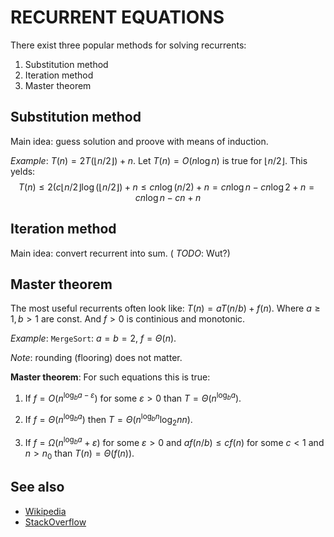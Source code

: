 
#                         RECURRENT EQUATIONS


There exist three popular methods for solving recurrents:
  
  1. Substitution method 
  2. Iteration method 
  3. Master theorem
  
Substitution method
-------------------

Main idea: guess solution and proove with means of induction.

_Example_: $T(n) = 2 T( \lfloor n/2 \rfloor ) + n$.
           Let $T(n) = O(n \log n)$ is true for $\lfloor n/2 \rfloor$.
           This yelds:
             $$T(n) \le 2(c \lfloor n/2 \rfloor \log(\lfloor n/2 \rfloor) + n
                    \le c n \log(n/2) + n = cn \log n - cn \log 2 + n = 
                    cn \log n - cn + n$$

Iteration method
----------------

Main idea: convert recurrent into sum. ( _TODO_: Wut?)


Master theorem
--------------

The most useful recurrents often look like: $T(n) = aT(n/b) + f(n)$. Where
$a \ge 1, b > 1$ are const. And $f > 0$ is continious and monotonic. 

_Example_: `MergeSort`: $a = b = 2$, $f = \Theta(n)$.

_Note_: rounding (flooring) does not matter.

__Master theorem__: For such equations this is true:
     
  1. If $f = O(n^{\log_b a - \varepsilon})$ for some $\varepsilon > 0$ than 
        $T = \Theta(n^{\log_b a})$.

  2. If $f = \Theta(n^{\log_b a})$ then 
        $T = \Theta(n^{\log_b n} \log_2 n n)$.

  3. If  $f = \Omega(n^{\log_b a} + \varepsilon)$ for some $\varepsilon > 0$
     and $a f(n/b) \le c f(n)$ for some $c < 1$ and $n > n_0$ than
         $T(n) = \Theta(f(n))$.

See also
--------

  * [Wikipedia](http://en.wikipedia.org/wiki/Master_theorem#Generic_form)
  * [StackOverflow](http://cs.stackexchange.com/questions/9390/ho$w-to-the-examples-for-using-the-master-theorem-in-cormen-work)
